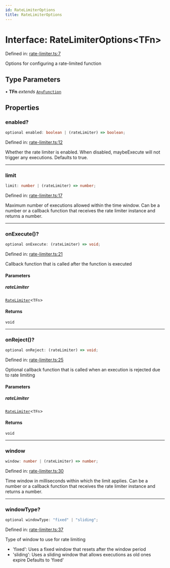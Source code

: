 ```yaml
---
id: RateLimiterOptions
title: RateLimiterOptions
---
```


<!-- DO NOT EDIT: this page is autogenerated from the type comments -->

# Interface: RateLimiterOptions\<TFn\>

Defined in: [rate-limiter.ts:7](https://github.com/tanstack/pacer/blob/main/packages/pacer/src/rate-limiter.ts#L7)

Options for configuring a rate-limited function

## Type Parameters

• **TFn** *extends* [`AnyFunction`](../../type-aliases/anyfunction.md)

## Properties

### enabled?

```ts
optional enabled: boolean | (rateLimiter) => boolean;
```

Defined in: [rate-limiter.ts:12](https://github.com/tanstack/pacer/blob/main/packages/pacer/src/rate-limiter.ts#L12)

Whether the rate limiter is enabled. When disabled, maybeExecute will not trigger any executions.
Defaults to true.

***

### limit

```ts
limit: number | (rateLimiter) => number;
```

Defined in: [rate-limiter.ts:17](https://github.com/tanstack/pacer/blob/main/packages/pacer/src/rate-limiter.ts#L17)

Maximum number of executions allowed within the time window.
Can be a number or a callback function that receives the rate limiter instance and returns a number.

***

### onExecute()?

```ts
optional onExecute: (rateLimiter) => void;
```

Defined in: [rate-limiter.ts:21](https://github.com/tanstack/pacer/blob/main/packages/pacer/src/rate-limiter.ts#L21)

Callback function that is called after the function is executed

#### Parameters

##### rateLimiter

[`RateLimiter`](../../classes/ratelimiter.md)\<`TFn`\>

#### Returns

`void`

***

### onReject()?

```ts
optional onReject: (rateLimiter) => void;
```

Defined in: [rate-limiter.ts:25](https://github.com/tanstack/pacer/blob/main/packages/pacer/src/rate-limiter.ts#L25)

Optional callback function that is called when an execution is rejected due to rate limiting

#### Parameters

##### rateLimiter

[`RateLimiter`](../../classes/ratelimiter.md)\<`TFn`\>

#### Returns

`void`

***

### window

```ts
window: number | (rateLimiter) => number;
```

Defined in: [rate-limiter.ts:30](https://github.com/tanstack/pacer/blob/main/packages/pacer/src/rate-limiter.ts#L30)

Time window in milliseconds within which the limit applies.
Can be a number or a callback function that receives the rate limiter instance and returns a number.

***

### windowType?

```ts
optional windowType: "fixed" | "sliding";
```

Defined in: [rate-limiter.ts:37](https://github.com/tanstack/pacer/blob/main/packages/pacer/src/rate-limiter.ts#L37)

Type of window to use for rate limiting
- 'fixed': Uses a fixed window that resets after the window period
- 'sliding': Uses a sliding window that allows executions as old ones expire
Defaults to 'fixed'
